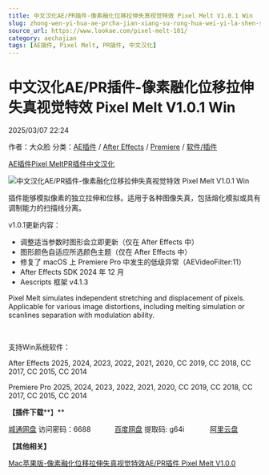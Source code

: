 ```yaml
---
title: 中文汉化AE/PR插件-像素融化位移拉伸失真视觉特效 Pixel Melt V1.0.1 Win
slug: zhong-wen-yi-hua-ae-prcha-jian-xiang-su-rong-hua-wei-yi-la-shen-shi-zhen-shi-jue-te-xiao-pixel-melt-v1-0-1-win
source_url: https://www.lookae.com/pixel-melt-101/
category: aechajian
tags: [AE插件, Pixel Melt, PR插件, 中文汉化]
---
```

# 中文汉化AE/PR插件-像素融化位移拉伸失真视觉特效 Pixel Melt V1.0.1 Win

2025/03/07 22:24

作者：大众脸
分类：[AE插件](https://www.lookae.com/after-effects/aechajian/) / [After Effects](https://www.lookae.com/after-effects/) / [Premiere](https://www.lookae.com/qitarjcj/premierezy/) / [软件/插件](https://www.lookae.com/qitarjcj/)

[AE插件](https://www.lookae.com/tag/ae%e6%8f%92%e4%bb%b6/)[Pixel Melt](https://www.lookae.com/tag/pixel-melt/)[PR插件](https://www.lookae.com/tag/pr%e6%8f%92%e4%bb%b6/)[中文汉化](https://www.lookae.com/tag/%e4%b8%ad%e6%96%87%e6%b1%89%e5%8c%96/)

![中文汉化AE/PR插件-像素融化位移拉伸失真视觉特效 Pixel Melt V1.0.1 Win](https://www.lookae.com/wp-content/uploads/2024/04/Pixel-Melt.jpg "中文汉化AE/PR插件-像素融化位移拉伸失真视觉特效 Pixel Melt V1.0.1 Win-LookAE.com")

插件能够模拟像素的独立拉伸和位移。适用于各种图像失真，包括熔化模拟或具有调制能力的扫描线分离。

v1.0.1更新内容：

* 调整适当参数时图形会立即更新（仅在 After Effects 中）
* 图形颜色自适应所选颜色主题（仅在 After Effects 中）
* 修复了 macOS 上 Premiere Pro 中发生的低级异常（AEVideoFilter:11）
* After Effects SDK 2024 年 12 月
* Aescripts 框架 v4.1.3

Pixel Melt simulates independent stretching and displacement of pixels. Applicable for various image distortions, including melting simulation or scanlines separation with modulation ability.

[﻿](https://cloud.video.taobao.com/play/u/null/p/1/e/6/t/1/456510367552.mp4)

支持Win系统软件：

After Effects 2025, 2024, 2023, 2022, 2021, 2020, CC 2019, CC 2018, CC 2017, CC 2015, CC 2014

Premiere Pro 2025, 2024, 2023, 2022, 2021, 2020, CC 2019, CC 2018, CC 2017, CC 2015, CC 2014

**【插件下载****】**

[城通网盘](https://url70.ctfile.com/f/2827370-1467774004-f715a3?p=4431) 访问密码：6688            [百度网盘](https://pan.baidu.com/s/1FL1FnH1MVVegIuuFavNqvQ?pwd=g64i) 提取码: g64i             [阿里云盘](https://www.alipan.com/s/a24g4Bd5LVn)

**【其他相关】**

[Mac苹果版-像素融化位移拉伸失真视觉特效AE/PR插件 Pixel Melt V1.0.0](https://www.lookae.com/pixel-melt-mac/)
